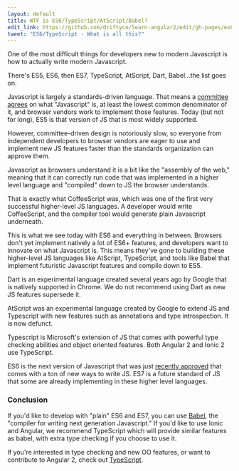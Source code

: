 ```yaml
---
layout: default
title: WTF is ES6/TypeScript/AtScript/Babel?
edit_link: https://github.com/driftyco/learn-angular2/edit/gh-pages/es6/index.md
tweet: "ES6/TypeScript - What is all this?"
---
```


One of the most difficult things for developers new to modern Javascript
is how to actually write modern Javascript.

There's ES5, ES6, then ES7, TypeScript, AtScript, Dart, Babel...the list goes on.

Javascript is largely a standards-driven language. That means a [committee agrees](http://www.infoq.com/news/2015/06/ecmascript-2015-es6) on 
what "Javascript" is, at least the lowest common denominator of it, and browser vendors
work to implement those features. Today (but not for long), ES5 is that version of JS that is
most widely supported.

However, committee-driven design is notoriously slow, so everyone from independent developers
to browser vendors are eager to use and implement new JS features faster than the standards
organization can approve them.

Javascript as browsers understand it is a bit like the "assembly of the web," meaning that it
can correctly run code that was implemented in a higher level language and "compiled" down
to JS the browser understands.

That is exactly what CoffeeScript was, which was one of the first very successful higher-level JS languages. A developer
would write CoffeeScript, and the compiler tool would generate plain Javascript underneath.

This is what we see today with ES6 and everything in between. Browsers don't yet implement
natively a lot of ES6+ features, and developers want to innovate on what Javascript is. This means
they've gone to building these higher-level JS languages like AtScript, TypeScript, and tools like
Babel that implement futuristic Javascript features and compile down to ES5.

Dart is an experimental language created several years ago by Google that is natively supported in Chrome. We do not recommend using Dart as new JS features supersede it.

AtScript was an experimental language created by Google to extend JS and Typescript with new
features such as annotations and type introspection. It is now defunct.

Typescript is Microsoft's extension of JS that comes with powerful type checking abilities and
object oriented features. Both Angular 2 and Ionic 2 use TypeScript.

ES6 is the next version of Javascript that was just [recently approved](http://www.infoq.com/news/2015/06/ecmascript-2015-es6) that comes with a ton of new ways to write JS. ES7 is a future standard of JS that some are already implementing
in these higher level languages.

### Conclusion

If you'd like to develop with "plain" ES6 and ES7, you can use [Babel](https://babeljs.io/), the "compiler for writing next generation Javascript." If you'd like to use Ionic and Angular, we recommend TypeScript which will provide similar features as babel, with extra type checking if you choose to use it.

If you're interested in type checking and new OO features, or want to contribute to Angular 2, check out [TypeScript](http://www.typescriptlang.org/).

